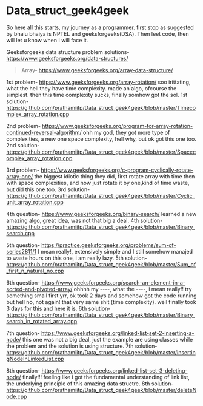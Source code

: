# Data_struct_geek4geek
So here all this starts, my journey as a programmer. first stop as suggested by bhaiu bhaiya is NPTEL and geeksforgeeks(DSA). Then leet code, then will let u know when I will face it.

Geeksforgeeks data structure problem solutions- https://www.geeksforgeeks.org/data-structures/


> Array- https://www.geeksforgeeks.org/array-data-structure/

1st problem- https://www.geeksforgeeks.org/array-rotation/
soo irittating, what the hell they have time complexity. made an algo, ofcourse the simplest. then this time complexity sucks, finally somhow got the sol.
1st solution- https://github.com/prathamiitp/Data_struct_geek4geek/blob/master/Timecomplex_array_rotation.cpp

2nd problem- https://www.geeksforgeeks.org/program-for-array-rotation-continued-reversal-algorithm/
ohh my god, they got more type of complexities, a new one space complexity, hell why, but ok got this one too.
2nd solution- https://github.com/prathamiitp/Data_struct_geek4geek/blob/master/Spacecomplex_array_rotation.cpp

3rd problem- https://www.geeksforgeeks.org/c-program-cyclically-rotate-array-one/
the biggest idiotic thing they did, first rotate array with time then with space complexities, and now just rotate it by one,kind of time waste, but did this one too.
3rd solution- https://github.com/prathamiitp/Data_struct_geek4geek/blob/master/Cyclic_unit_array_rotation.cpp

4th question- https://www.geeksforgeeks.org/binary-search/
learned a new amazing algo, great idea, was not that big a deal.
4th solution- https://github.com/prathamiitp/Data_struct_geek4geek/blob/master/Binary_search.cpp

5th question- https://practice.geeksforgeeks.org/problems/sum-of-series2811/1
I mean really!, extensively simple and I still somehow manajed to waste hours on this one, i am really lazy.
5th solution- https://github.com/prathamiitp/Data_struct_geek4geek/blob/master/Sum_of_first_n_natural_no.cpp

6th question- https://www.geeksforgeeks.org/search-an-element-in-a-sorted-and-pivoted-array/
ohhhh my ----, what the ----, i mean really!! try something small first yrr, ok took 2 days and somehow got the code running but hell no, not again! that very same shit (time complexity). well finally took 3 days for this and here it is.
6th solution- https://github.com/prathamiitp/Data_struct_geek4geek/blob/master/Binary_search_in_rotated_array.cpp

7th question- https://www.geeksforgeeks.org/linked-list-set-2-inserting-a-node/
this one was not a big deal, just the example are using classes while the problem and the solution is using structure.
7th solution- https://github.com/prathamiitp/Data_struct_geek4geek/blob/master/insertingNodeInLinkedList.cpp

8th question- https://www.geeksforgeeks.org/linked-list-set-3-deleting-node/
finally!!! feeling like i got the fundamental understanding of link list, the underlying principle of this amazing data structre.
8th solution- https://github.com/prathamiitp/Data_struct_geek4geek/blob/master/deleteNode.cpp

